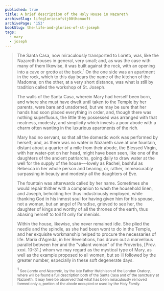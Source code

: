 ```yaml
---
published: true
title: A brief description of the Holy House in Nazareth
archiveSlug: lifegloriesofstj00thomuoft
archivePage: '153'
bookSlug: the-life-and-glories-of-st-joseph
tags:
  - mary
  - joseph
---
```


> The Santa Casa, now miraculously transported to Loreto, was, like the Nazareth houses in general, very small; and, as was the case with many of them likewise, it was built against the rock, with an opening into a cave or grotto at the back.<sup>1</sup> On the one side was an apartment in the rock, which to this day bears the name of the kitchen of the Madonna; on the other, at a very short distance, was what is still by tradition called the workshop of St. Joseph.
>
> The walls of the Santa Casa, wherein Mary had herself been born, and where she must have dwelt until taken to the Temple by her parents, were bare and unadorned, but we may be sure that her hands had soon placed everything in order, and, though there was nothing superfluous, the little they possessed was arranged with that neatness, modesty, and simplicity which invests a poor abode with a charm often wanting in the luxurious apartments of the rich.
>
> Mary had no servant, so that all the domestic work was performed by herself; and, as there was no water in Nazareth save at one fountain, distant about a quarter of a mile from their abode, the Blessed Virgin, with her water-pot on her head, might have been seen, like one of the daughters of the ancient patriarchs, going daily to draw water at the well for the supply of the house---lovely as Rachel, bashful as Rebecca in her whole person and bearing, or, rather, immeasurably surpassing in beauty and modesty all the daughters of Eve.
>
> The fountain was afterwards called by her name. Sometimes she would repair thither with a companion to wash the household linen, and Joseph, beholding her thus industriously employed, while thanking God in his inmost soul for having given him for his spouse, not a woman, but an angel of Paradise, grieved to see her, the daughter of kings and worthy of all the thrones of the earth, thus abasing herself to toil fit only for menials.
>
> Within the house, likewise, she never remained idle. She plied the needle and the spindle, as she had been wont to do in the Temple, and her exquisite workmanship helped to procure the necessaries of life. Maria d'Agreda, in her Revelations, has drawn out a marvellous parallel between her and the "valiant woman" of the Proverbs, [Prov. xxxi. 10-31.] whom we may regard as the mystical type of Mary, as well as the example proposed to all women, but so ill followed by the greater number, especially in these soft degenerate days.
>
> <sup>1</sup> <small>See *Loreto and Nazareth*, by the late Father Hutchison of the London Oratory, where will be found a full description both of the Santa Casa and of the sanctuary at Nazareth. It may here be observed that what has been miraculously removed formed only a, portion of the abode occupied or used by the Holy Family.<small>
